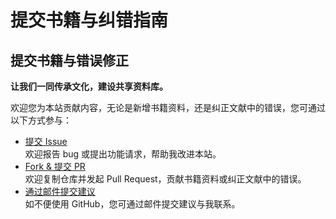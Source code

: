 # 提交书籍与纠错指南

## 提交书籍与错误修正

**让我们一同传承文化，建设共享资料库。**

欢迎您为本站贡献内容，无论是新增书籍资料，还是纠正文献中的错误，您可通过以下方式参与：

- [提交 Issue](https://github.com/let-fate/lybd/issues/new)  
   欢迎报告 bug 或提出功能请求，帮助我改进本站。
- [Fork & 提交 PR](https://github.com/let-fate/lybd/fork)  
  欢迎复制仓库并发起 Pull Request，贡献书籍资料或纠正文献中的错误。
- [通过邮件提交建议](coaixy@qq.com)  
  如不便使用 GitHub，您可通过邮件提交建议与我联系。
